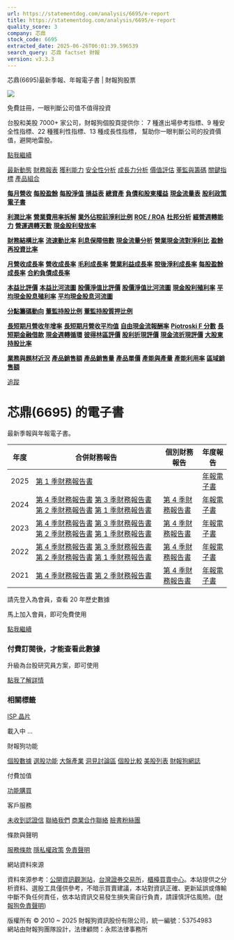 ```yaml
---
url: https://statementdog.com/analysis/6695/e-report
title: https://statementdog.com/analysis/6695/e-report
quality_score: 3
company: 芯鼎
stock_code: 6695
extracted_date: 2025-06-26T06:01:39.596539
search_query: 芯鼎 factset 財報
version: v3.3.3
---
```


芯鼎(6695)最新季報、年報電子書 | 財報狗股票















![](https://www.facebook.com/tr?id=1265443774131605&ev=PageView&noscript=1)













































































免費註冊，一眼判斷公司值不值得投資

台股和美股 7000+ 家公司，財報狗個股頁提供你：
7 種進出場參考指標、9 種安全性指標、22 種獲利性指標、13 種成長性指標，
幫助你一眼判斷公司的投資價值，避開地雷股。

[點我繼續](/users/sign_up)

[最新動態](/analysis/6695)
[財務報表](/analysis/6695/monthly-revenue)
[獲利能力](/analysis/6695/profit-margin)
[安全性分析](/analysis/6695/financial-structure-ratio)
[成長力分析](/analysis/6695/monthly-revenue-growth-rate)
[價值評估](/analysis/6695/pe)
[董監與籌碼](/analysis/6695/broker-trading)
[關鍵指標](/analysis/6695/long-term-and-short-term-monthly-revenue-yoy)
[產品組合](/analysis/6695/ai-search)

[**每月營收**](/analysis/6695/monthly-revenue)
[**每股盈餘**](/analysis/6695/eps)
[**每股淨值**](/analysis/6695/nav)
[**損益表**](/analysis/6695/income-statement)
[**總資產**](/analysis/6695/assets)
[**負債和股東權益**](/analysis/6695/liabilities-and-equity)
[**現金流量表**](/analysis/6695/cash-flow-statement)
[**股利政策**](/analysis/6695/dividend-policy)
[**電子書**](/analysis/6695/e-report)

[**利潤比率**](/analysis/6695/profit-margin)
[**營業費用率拆解**](/analysis/6695/operating-expense-ratio)
[**業外佔稅前淨利比例**](/analysis/6695/non-operating-income-to-profit-before-tax)
[**ROE / ROA**](/analysis/6695/roe-roa)
[**杜邦分析**](/analysis/6695/du-pont-analysis)
[**經營週轉能力**](/analysis/6695/turnover-ratio)
[**營運週轉天數**](/analysis/6695/turnover-days)
[**現金股利發放率**](/analysis/6695/dividend-payout-ratio)

[**財務結構比率**](/analysis/6695/financial-structure-ratio)
[**流速動比率**](/analysis/6695/current-ratio-and-quick-ratio)
[**利息保障倍數**](/analysis/6695/interest-coverage-ratio)
[**現金流量分析**](/analysis/6695/cash-flow-analysis)
[**營業現金流對淨利比**](/analysis/6695/operating-cash-flow-to-net-income-ratio)
[**盈餘再投資比率**](/analysis/6695/reinvestment-rate)

[**月營收成長率**](/analysis/6695/monthly-revenue-growth-rate)
[**營收成長率**](/analysis/6695/revenue-growth-rate)
[**毛利成長率**](/analysis/6695/gross-profit-growth-rate)
[**營業利益成長率**](/analysis/6695/operating-income-growth-rate)
[**稅後淨利成長率**](/analysis/6695/net-income-growth-rate)
[**每股盈餘成長率**](/analysis/6695/eps-growth-rate)
[**合約負債成長率**](/analysis/6695/current-contract-liabilities-growth-rate)

[**本益比評價**](/analysis/6695/pe)
[**本益比河流圖**](/analysis/6695/pe-band)
[**股價淨值比評價**](/analysis/6695/pb)
[**股價淨值比河流圖**](/analysis/6695/pb-band)
[**現金股利殖利率**](/analysis/6695/dividend-yield)
[**平均現金股息殖利率**](/analysis/6695/average-dividend-yield)
[**平均現金股息河流圖**](/analysis/6695/average-dividend-yield-band)

[**分點籌碼動向**](/analysis/6695/broker-trading)
[**董監持股比例**](/analysis/6695/board-members-and-supervisors-shares-to-shares-outstanding-ratio)
[**董監持股質押比例**](/analysis/6695/pledging-ratio-of-board-members-and-supervisors)

[**長短期月營收年增率**](/analysis/6695/long-term-and-short-term-monthly-revenue-yoy)
[**長短期月營收平均值**](/analysis/6695/average-long-term-and-short-term-monthly-revenue)
[**自由現金流報酬率**](/analysis/6695/croic)
[**Piotroski F 分數**](/analysis/6695/piotroski-f-score)
[**長短期金融借款**](/analysis/6695/financial-borrowing)
[**現金週轉循環**](/analysis/6695/cash-conversion-cycle)
[**彼得林區評價**](/analysis/6695/peter-lynch-valuation)
[**股利折現評價**](/analysis/6695/dividend-discount-valuation)
[**現金流折現評價**](/analysis/6695/dcf-valuation)
[**大股東持股比率**](/analysis/6695/majority-shareholders-share-ratio)

[**業務與題材近況**](/analysis/6695/ai-search)
[**產品銷售額**](/analysis/6695/product-sales-figure)
[**產品銷售量**](/analysis/6695/product-sales-volume)
[**產品單價**](/analysis/6695/product-unit-price)
[**產能與產量**](/analysis/6695/production-capacity)
[**產能利用率**](/analysis/6695/production-capacity-utilization)
[**區域銷售額**](/analysis/6695/product-regional-sales)

[追蹤](/users/sign_up)

# 芯鼎(6695) 的電子書

最新季報與年報電子書。

| 年度 | 合併財務報告 | 個別財務報告 | 年度報告 |
| --- | --- | --- | --- |
| 2025 | [第 1 季財務報告書](https://doc.twse.com.tw/server-java/t57sb01?co_id=6695&colorchg=1&kind=A&step=9&filename=202501_6695_AI1.pdf) |  | [年報電子書](/analysis) |
| 2024 | [第 4 季財務報告書](https://doc.twse.com.tw/server-java/t57sb01?co_id=6695&colorchg=1&kind=A&step=9&filename=202404_6695_AI1.pdf)  [第 3 季財務報告書](https://doc.twse.com.tw/server-java/t57sb01?co_id=6695&colorchg=1&kind=A&step=9&filename=202403_6695_AI1.pdf)  [第 2 季財務報告書](https://doc.twse.com.tw/server-java/t57sb01?co_id=6695&colorchg=1&kind=A&step=9&filename=202402_6695_AI1.pdf)  [第 1 季財務報告書](https://doc.twse.com.tw/server-java/t57sb01?co_id=6695&colorchg=1&kind=A&step=9&filename=202401_6695_AI1.pdf) | [第 4 季財務報告書](https://doc.twse.com.tw/server-java/t57sb01?co_id=6695&colorchg=1&kind=A&step=9&filename=202404_6695_AI3.pdf) | [年報電子書](https://doc.twse.com.tw/server-java/t57sb01?co_id=6695&colorchg=1&kind=F&step=9&filename=2024_6695_20250520F04.pdf) |
| 2023 | [第 4 季財務報告書](https://doc.twse.com.tw/server-java/t57sb01?co_id=6695&colorchg=1&kind=A&step=9&filename=202304_6695_AI1.pdf)  [第 3 季財務報告書](https://doc.twse.com.tw/server-java/t57sb01?co_id=6695&colorchg=1&kind=A&step=9&filename=202303_6695_AI1.pdf)  [第 2 季財務報告書](https://doc.twse.com.tw/server-java/t57sb01?co_id=6695&colorchg=1&kind=A&step=9&filename=202302_6695_AI1.pdf)  [第 1 季財務報告書](https://doc.twse.com.tw/server-java/t57sb01?co_id=6695&colorchg=1&kind=A&step=9&filename=202301_6695_AI1.pdf) | [第 4 季財務報告書](https://doc.twse.com.tw/server-java/t57sb01?co_id=6695&colorchg=1&kind=A&step=9&filename=202304_6695_AI3.pdf) | [年報電子書](https://doc.twse.com.tw/server-java/t57sb01?co_id=6695&colorchg=1&kind=F&step=9&filename=2023_6695_20240527F04.pdf) |
| 2022 | [第 4 季財務報告書](https://doc.twse.com.tw/server-java/t57sb01?co_id=6695&colorchg=1&kind=A&step=9&filename=202204_6695_AI1.pdf)  [第 3 季財務報告書](https://doc.twse.com.tw/server-java/t57sb01?co_id=6695&colorchg=1&kind=A&step=9&filename=202203_6695_AI1.pdf)  [第 2 季財務報告書](https://doc.twse.com.tw/server-java/t57sb01?co_id=6695&colorchg=1&kind=A&step=9&filename=202202_6695_AI1.pdf)  [第 1 季財務報告書](https://doc.twse.com.tw/server-java/t57sb01?co_id=6695&colorchg=1&kind=A&step=9&filename=202201_6695_AI1.pdf) | [第 4 季財務報告書](https://doc.twse.com.tw/server-java/t57sb01?co_id=6695&colorchg=1&kind=A&step=9&filename=202204_6695_AI3.pdf) | [年報電子書](https://doc.twse.com.tw/server-java/t57sb01?co_id=6695&colorchg=1&kind=F&step=9&filename=2022_6695_20230619F04.pdf) |
| 2021 | [第 4 季財務報告書](https://doc.twse.com.tw/server-java/t57sb01?co_id=6695&colorchg=1&kind=A&step=9&filename=202104_6695_AI1.pdf)  [第 2 季財務報告書](https://doc.twse.com.tw/server-java/t57sb01?co_id=6695&colorchg=1&kind=A&step=9&filename=202102_6695_AI1.pdf) | [第 4 季財務報告書](https://doc.twse.com.tw/server-java/t57sb01?co_id=6695&colorchg=1&kind=A&step=9&filename=202104_6695_AI3.pdf) | [年報電子書](https://doc.twse.com.tw/server-java/t57sb01?co_id=6695&colorchg=1&kind=F&step=9&filename=2021_6695_20220503F04.pdf) |

請先登入為會員，查看 20 年歷史數據

馬上加入會員，即可免費使用

[點我繼續](/users/sign_up)

### 付費訂閱後，才能查看此數據

升級為台股研究員方案，即可使用

[點我了解詳情](/pricing)

### 相關標籤

[ISP 晶片](/tags/1469)

載入中 ...





財報狗功能

[個股數據](/analysis)
[選股功能](/screeners)
[大盤產業](/taiex)
[洞見討論區](/insight)
[個股比較](/compare/tpe)
[美股列表](/us-stock-list)
[財報狗網誌](/blog/)

付費加值

[功能購買](/pricing)

客戶服務

[未收到認證信](/users/recv_auth_fail)
[聯絡我們](/contact)
[商業合作聯絡](/contact)
[臉書粉絲團](//www.facebook.com/statementdog)

條款與聲明

[服務條款](/law/tos)
[隱私權政策](/law/privacy)
[免責聲明](/law/disclaimer)

網站資料來源

資料來源参考：[公開資訊觀測站](http://mops.twse.com.tw/mops/web/index)，[台灣證券交易所](http://www.tse.com.tw/)，[櫃檯買賣中心](http://www.otc.org.tw/)。本站提供之分析資料、選股工具僅供參考，不暗示買賣建議，本站對資訊正確、更新延誤或傳輸中斷不負任何責任，依本站資訊交易發生損失需自行負責，請謹慎評估風險。([財報狗免責聲明](/law/disclaimer))

版權所有 © 2010 ~ 2025 財報狗資訊股份有限公司，統一編號：53754983  
網站由財報狗團隊設計，法律顧問：永熙法律事務所